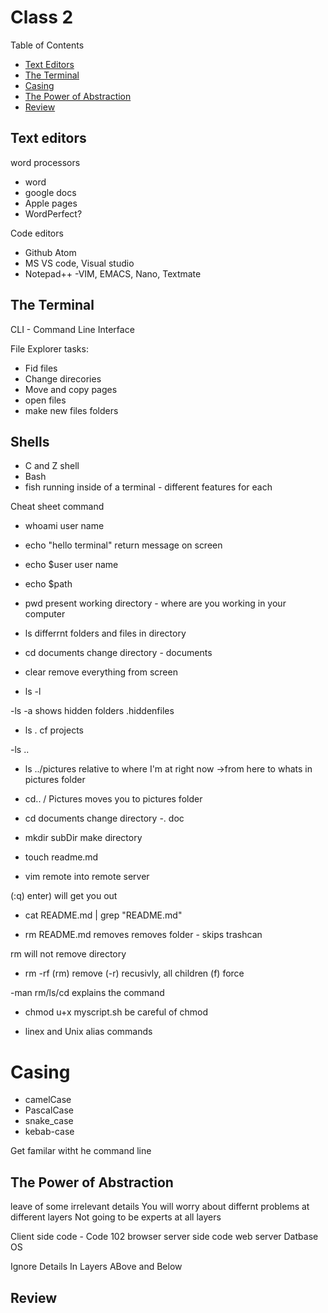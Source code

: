 # Class 2

Table of Contents

- [Text Editors](#text-editors)
- [The Terminal](#the-terminal)
- [Casing](#casing)
- [The Power of Abstraction](#the-power-of-abstraction)
- [Review](#review)

## Text editors

word processors
 - word
 - google docs
 - Apple pages
 - WordPerfect?
 
Code editors
- Github Atom
- MS VS code, Visual studio
- Notepad++
-VIM, EMACS, Nano, Textmate

## The Terminal

CLI - Command Line Interface


File Explorer tasks:
- Fid files
- Change direcories
- Move and copy pages
- open files
- make new files folders

## Shells
- C and Z shell
- Bash
- fish
running inside of a terminal - different features for each

Cheat sheet command
- whoami
user name

- echo "hello terminal"
return message on screen
- echo $user
user name

- echo $path

- pwd
present working directory - where are you working in your computer

- ls
differrnt folders and files in directory

- cd documents
change directory - documents

- clear
remove everything from screen

- ls -l

-ls -a
shows hidden folders .hiddenfiles

- ls .
cf projects

-ls ..

- ls ../pictures
relative to where I'm at right now ->from here to whats in pictures folder

- cd.. / Pictures
moves you to pictures folder

- cd documents
change directory -. doc

- mkdir subDir
make directory

- touch readme.md

- vim
remote into remote server

(:q) enter) will get you out

- cat README.md | grep "README.md"

- rm README.md
removes removes folder - skips trashcan

rm will not remove directory
- rm -rf
(rm) remove (-r) recusivly, all children (f) force

-man rm/ls/cd
explains the command

- chmod u+x myscript.sh
be careful of chmod 

- linex and Unix alias commands

# Casing
- camelCase
- PascalCase
- snake_case
- kebab-case

Get familar witht he command line

## The Power of Abstraction
 leave of some irrelevant details
 You will worry about differnt problems at different layers
 Not going to be experts at all layers

Client side code - Code 102
browser
server side code
web server
Datbase
OS

Ignore
Details
In
Layers
ABove
and
Below


## Review







